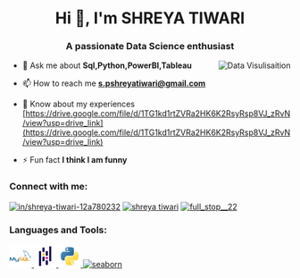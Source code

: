 

<h1 align="center">Hi 👋, I'm SHREYA TIWARI</h1>
<h3 align="center">A passionate Data Science enthusiast</h3>
<img align ="right" alt="Data Visulisaition",width="400",src="https://img.freepik.com/premium-vector/girl-coding-designing-with-pc-illustration_418302-2383.jpg?w=740">

- 💬 Ask me about **Sql,Python,PowerBI,Tableau**

- 📫 How to reach me **s.pshreyatiwari@gmail.com**

- 📄 Know about my experiences [https://drive.google.com/file/d/1TG1kd1rtZVRa2HK6K2RsyRsp8VJ_zRvN/view?usp=drive_link](https://drive.google.com/file/d/1TG1kd1rtZVRa2HK6K2RsyRsp8VJ_zRvN/view?usp=drive_link)

- ⚡ Fun fact **I think I am funny**

<h3 align="left">Connect with me:</h3>
<p align="left">
<a href="https://linkedin.com/in/in/shreya-tiwari-12a780232" target="blank"><img align="center" src="https://raw.githubusercontent.com/rahuldkjain/github-profile-readme-generator/master/src/images/icons/Social/linked-in-alt.svg" alt="in/shreya-tiwari-12a780232" height="30" width="40" /></a>
<a href="https://fb.com/shreya tiwari" target="blank"><img align="center" src="https://raw.githubusercontent.com/rahuldkjain/github-profile-readme-generator/master/src/images/icons/Social/facebook.svg" alt="shreya tiwari" height="30" width="40" /></a>
<a href="https://instagram.com/full_stop__22" target="blank"><img align="center" src="https://raw.githubusercontent.com/rahuldkjain/github-profile-readme-generator/master/src/images/icons/Social/instagram.svg" alt="full_stop__22" height="30" width="40" /></a>
</p>

<h3 align="left">Languages and Tools:</h3>
<p align="left"> <a href="https://www.mysql.com/" target="_blank" rel="noreferrer"> <img src="https://raw.githubusercontent.com/devicons/devicon/master/icons/mysql/mysql-original-wordmark.svg" alt="mysql" width="40" height="40"/> </a> <a href="https://pandas.pydata.org/" target="_blank" rel="noreferrer"> <img src="https://raw.githubusercontent.com/devicons/devicon/2ae2a900d2f041da66e950e4d48052658d850630/icons/pandas/pandas-original.svg" alt="pandas" width="40" height="40"/> </a> <a href="https://www.python.org" target="_blank" rel="noreferrer"> <img src="https://raw.githubusercontent.com/devicons/devicon/master/icons/python/python-original.svg" alt="python" width="40" height="40"/> </a> <a href="https://seaborn.pydata.org/" target="_blank" rel="noreferrer"> <img src="https://seaborn.pydata.org/_images/logo-mark-lightbg.svg" alt="seaborn" width="40" height="40"/> </a> </p>

<!--
**shreyalll/shreyalll** is a ✨ _special_ ✨ repository because its `README.md` (this file) appears on your GitHub profile.

Here are some ideas to get you started:

- 🔭 I’m currently working on ...
- 🌱 I’m currently learning ...
- 👯 I’m looking to collaborate on ...
- 🤔 I’m looking for help with ...
- 💬 Ask me about ...
- 📫 How to reach me: ...
- 😄 Pronouns: ...
- ⚡ Fun fact: ...
-->
